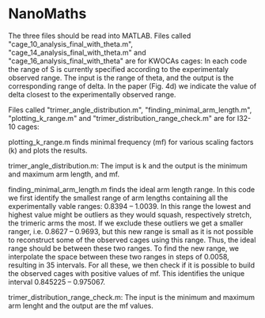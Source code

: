 # NanoMaths
The three files should be read into MATLAB.
Files called "cage_10_analysis_final_with_theta.m", "cage_14_analysis_final_with_theta.m" and "cage_16_analysis_final_with_theta" are for KWOCAs cages:
In each code the range of S is currently specified according to the experimentaly observed range.
The input is the range of theta, and the output is the corresponding range of delta. In the paper (Fig. 4d) we indicate the value of
delta closest to the experimentally observed range.

Files called "trimer_angle_distribution.m", "finding_minimal_arm_length.m", "plotting_k_range.m" and "trimer_distribution_range_check.m" are for I32-10 cages:

plotting_k_range.m finds minimal frequency (mf) for various scaling factors (k) and plots the results.

trimer_angle_distribution.m: The imput is k and the output is the minimum and maximum arm length, and mf.

finding_minimal_arm_length.m finds the ideal arm length range. In this code we first identify the smallest range of arm lengths containing all the experimentally vable ranges: 0.8394 – 1.0039. In this range the lowest and highest value might be outliers as they would squash, respectively stretch, the trimeric arms the most. If we exclude these outliers we get a smaller ranger, i.e. 0.8627 – 0.9693, but this new range is small as it is not possible to reconstruct some of the observed cages using this range. Thus, the ideal range should be between these two ranges. To find the new range, we interpolate the space between these two ranges  in steps of 0.0058, resulting in 35 intervals. For all these, we then check if it is possible to build the observed cages with positive values of mf. This identifies the unique interval 0.845225 – 0.975067.

trimer_distribution_range_check.m: The input is the minimum and maximum arm lenght and the output are the mf values.


